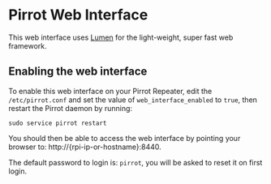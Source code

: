 # Pirrot Web Interface

This web interface uses [Lumen](https://lumen.laravel.com/) for the light-weight, super fast web framework.

## Enabling the web interface

To enable this web interface on your Pirrot Repeater, edit the ``/etc/pirrot.conf`` and set the value of ``web_interface_enabled`` to ``true``, then restart the Pirrot daemon by running:

```shell
sudo service pirrot restart
```

You should then be able to access the web interface by pointing your browser to: http://{rpi-ip-or-hostname}:8440.

The default password to login is: ``pirrot``, you will be asked to reset it on first login.
